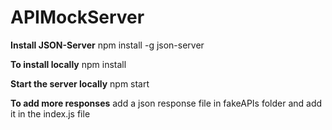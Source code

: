 # APIMockServer

**Install JSON-Server**
npm install -g json-server

**To install locally**
npm install

**Start the server locally**
npm start


**To add more responses**
add a json response file in fakeAPIs folder and add it in the index.js file
